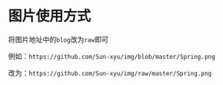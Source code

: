 # 图片使用方式
将图片地址中的`blog`改为`raw`即可

例如：`https://github.com/Sun-xyu/img/blob/master/Spring.png`

改为：`https://github.com/Sun-xyu/img/raw/master/Spring.png`
